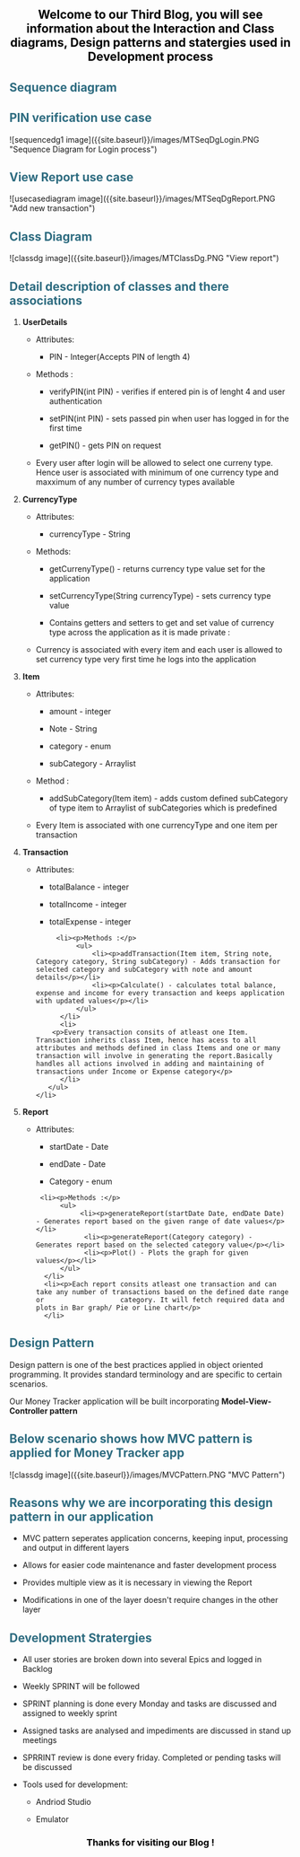 <div>
<h2 style="color: #000000; text-align:center;">Welcome to our Third Blog, you will see information about the Interaction and Class diagrams, Design patterns and statergies used in Development process</h2>
</div>

<div>
<h2 style="color: #2e6c80;">Sequence diagram </h2>
<h2 style="color: #2e6c80;">PIN verification use case</h2>
<span align="center">
![sequencedg1 image]({{site.baseurl}}/images/MTSeqDgLogin.PNG "Sequence Diagram for Login process")
</span>
</div>
<div>
<h2 style="color: #2e6c80;">View Report use case</h2>
<span align="center">
![usecasediagram image]({{site.baseurl}}/images/MTSeqDgReport.PNG "Add new transaction")
</span>
</div>

<div>
<h2 style="color: #2e6c80;">Class Diagram </h2>
<span align="center">
![classdg image]({{site.baseurl}}/images/MTClassDg.PNG "View report")
</span>
<h2 style="color: #2e6c80; ">Detail description of classes and there associations</h2>
</div>

<div>
<ol>
<div>
  <li>
      <p><b>UserDetails</b></p>
       <ul>
         <li><p>Attributes: </p>
               <ul>
                  <li><p>PIN - Integer(Accepts PIN of length 4)</p></li>
              </ul>
         </li>
         <li><p>Methods :</p>
              <ul>
                  <li><p>verifyPIN(int PIN) - verifies if entered pin is of lenght 4 and user authentication</p></li>
                  <li><p>setPIN(int PIN) - sets passed pin when user has logged in for the first time</p></li>
                  <li><p>getPIN() - gets PIN on request</p></li>
              </ul>
          </li>
          <li><p>Every user after login will be allowed to select one curreny type. Hence user is associated with minimum of one currency type and maxximum of any number of currency types available </p></li> 
       </ul> 
    </li>
  </div>

<div>
  <li>
      <p><b>CurrencyType</b></p>
      <ul>
           <li><p>Attributes: </p>
               <ul>
                  <li><p>currencyType - String</p></li>
              </ul>
         </li>
         <li><p>Methods:</p>
              <ul>
                  <li><p>getCurrenyType() - returns currency type value set for the application</p></li>
                  <li><p>setCurrencyType(String currencyType) - sets currency type value</p></li>
                  <li><p>Contains getters and setters to get and set value of currency type across the application as it is made private :</p></li>
              </ul>
          </li>
          <li><p>Currency is associated with every item and each user is allowed to set currency type very first time he logs into the application</p> </li> 
       </ul> 
    </li>
</div>

<div>
<li><p><b>Item</b></p>
     <ul>
          <li><p>Attributes: </p>
               <ul>
                  <li><p>amount - integer</p></li>
                  <li><p>Note - String</p></li>
                  <li><p>category - enum</p></li>
                  <li><p>subCategory - Arraylist</p></li>
              </ul>
         </li>
         <li><p>Method :</p>
              <ul>
                  <li><p>addSubCategory(Item item) - adds custom defined subCategory of type item to Arraylist of subCategories which is predefined </p></li>
              </ul>
          </li>
          <li>
        <p>Every Item is associated with one currencyType and one item per transaction</p>
          </li> 
       </ul> 
    </li>
</div>

<div>
<li><p><b>Transaction</b></p>
     <ul>        
         <li><p>Attributes: </p>
               <ul>
                  <li><p>totalBalance - integer</p></li>
                  <li><p>totalIncome - integer</p></li>
                  <li><p>totalExpense - integer</p></li>
              </ul>
         </li>
         
         <li><p>Methods :</p>
              <ul>
                  <li><p>addTransaction(Item item, String note, Category category, String subCategory) - Adds transaction for selected category and subCategory with note and amount details</p></li>
                  <li><p>Calculate() - calculates total balance, expense and income for every transaction and keeps application with updated values</p></li>
              </ul>
          </li>
          <li>
        <p>Every transaction consits of atleast one Item. Transaction inherits class Item, hence has acess to all attributes and methods defined in class Items and one or many transaction will involve in generating the report.Basically handles all actions involved in adding and maintaining of transactions under Income or Expense category</p>
          </li> 
       </ul> 
    </li>
</div>

<div>
<li>
     <p> <b>Report</b></p>
     <ul>
        <li><p>Attributes: </p>
               <ul>
                  <li><p>startDate - Date</p></li>
                  <li><p>endDate - Date</p></li>
                  <li><p>Category - enum</p></li>
              </ul>
         </li>
     
     <li><p>Methods :</p>
          <ul>
               <li><p>generateReport(startDate Date, endDate Date) - Generates report based on the given range of date values</p></li>
                <li><p>generateReport(Category category) - Generates report based on the selected category value</p></li>
                <li><p>Plot() - Plots the graph for given values</p></li>
          </ul>
      </li>
      <li><p>Each report consits atleast one transaction and can take any number of transactions based on the defined date range or                   category. It will fetch required data and plots in Bar graph/ Pie or Line chart</p>
      </li>
  </ul>
 </li>
 </div>
</ol>
</div>

<div>
    <h2 style="color: #2e6c80;">Design Pattern </h2>
    <p>Design pattern is one of the best practices applied in object oriented programming. It provides standard terminology and are specific to certain scenarios.</p>
    <p>Our Money Tracker application will be built incorporating <b>Model-View-Controller pattern</b></p>
    <div>
        <h2 style="color: #2e6c80;">Below scenario shows how MVC pattern is applied for Money Tracker app </h2>
        <span align="center">
        ![classdg image]({{site.baseurl}}/images/MVCPattern.PNG "MVC Pattern")
         </span>
    </div>
    <div>
    <h2 style="color: #2e6c80;">Reasons why we are incorporating this design pattern in our application </h2>
    <ul>
    <li><p>MVC pattern seperates application concerns, keeping input, processing and output in different layers</p></li>
    <li><p>Allows for easier code maintenance and faster development process</p></li>
    <li><p>Provides multiple view as it is necessary in viewing the Report</p></li>
    <li><p>Modifications in one of the layer doesn't require changes in the other layer</p></li>
    </ul>
    </div>
</div>

<div>
<h2 style="color: #2e6c80;">Development Stratergies </h2>
<ul>
    <li><p>All user stories are broken down into several Epics and logged in Backlog</p></li>
    <li><p>Weekly SPRINT will be followed</p></li>
    <li><p>SPRINT planning is done every Monday and tasks are discussed and assigned to weekly sprint</p></li>
    <li><p>Assigned tasks are analysed and impediments are discussed in stand up meetings</p></li>
    <li><p>SPRRINT review is done every friday. Completed or pending tasks will be discussed</p></li>
    <li>
        <p>Tools used for development:</p>
        <ul>
        <li><p>Andriod Studio</p> </li>
        <li><p>Emulator </p></li>
      </ul>
  </li>
</ul>
</div>
<h3 style="color: #000000; text-align:center;">Thanks for visiting our Blog !</h3>
